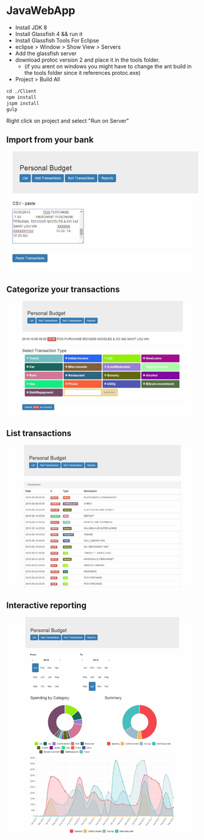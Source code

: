 # JavaWebApp

  - Install JDK 8
  - Install Glassfish 4 && run it
  - Install Glassfish Tools For Eclipse
  - eclipse > Window > Show View > Servers
  - Add the glassfish server
  - download protoc version 2 and place it in the tools folder. 
    - (if you arent on windows you might have to change the ant build in the tools folder since it references protoc.exe)
  - Project > Build All

```
cd ./Client
npm install
jspm install
gulp
```

Right click on project and select "Run on Server"


## Import from your bank
![Import from your bank](budget3.jpg)

## Categorize your transactions
![Categorize your transactions](budget4.jpg)

## List transactions
![Import from your bank](budget2.jpg)

## Interactive reporting 
![Import from your bank](budget1.jpg)
